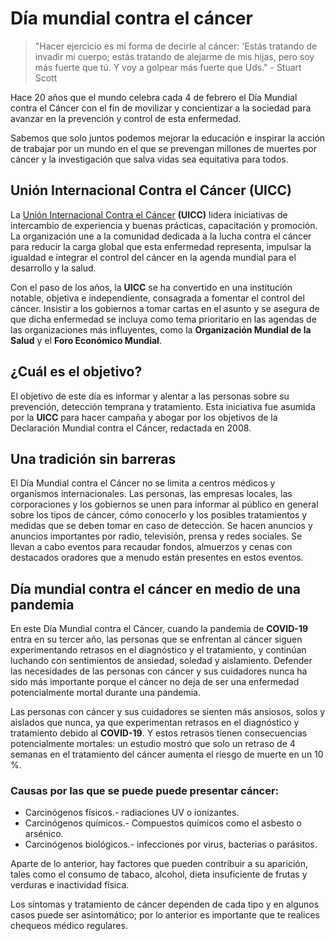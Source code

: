 # Día mundial contra el cáncer

> "Hacer ejercicio es mi forma de decirle al cáncer: 'Estás tratando de invadir mi cuerpo; estás tratando de alejarme de mis hijas, pero soy más fuerte que tú. Y voy a golpear más fuerte que Uds." - Stuart Scott

Hace 20 años que el mundo celebra cada 4 de febrero el Día Mundial contra el Cáncer con el fin de movilizar y concientizar a la sociedad para avanzar en la prevención y control de esta enfermedad.

Sabemos que solo juntos podemos mejorar la educación e inspirar la acción de trabajar por un mundo en el que se prevengan millones de muertes por cáncer y la investigación que salva vidas sea equitativa para todos. 

## Unión Internacional Contra el Cáncer (UICC)

La [Unión Internacional Contra el Cáncer](https://www.uicc.org "UICC") **(UICC)** lidera iniciativas de intercambio de experiencia y buenas prácticas, capacitación y promoción. La organización une a la comunidad dedicada a la lucha contra el cáncer para reducir la carga global que esta enfermedad representa, impulsar la igualdad e integrar el control del cáncer en la agenda mundial para el desarrollo y la salud.

Con el paso de los años, la **UICC** se ha convertido en una institución notable, objetiva e independiente, consagrada a fomentar el control del cáncer. Insistir a los gobiernos a tomar cartas en el asunto y se asegura de que dicha enfermedad se incluya como tema prioritario en las agendas de las organizaciones más influyentes, como la **Organización Mundial de la Salud** y el **Foro Económico Mundial**.

## ¿Cuál es el objetivo?

El objetivo de este día es informar y alentar a las personas sobre su prevención, detección temprana y tratamiento. Esta iniciativa fue asumida por la **UICC** para hacer campaña y abogar por los objetivos de la Declaración Mundial contra el Cáncer, redactada en 2008.

## Una tradición sin barreras

El Día Mundial contra el Cáncer no se limita a centros médicos y organismos internacionales. Las personas, las empresas locales, las corporaciones y los gobiernos se unen para informar al público en general sobre los tipos de cáncer, cómo conocerlo y los posibles tratamientos y medidas que se deben tomar en caso de detección. Se hacen anuncios y anuncios importantes por radio, televisión, prensa y redes sociales. Se llevan a cabo eventos para recaudar fondos, almuerzos y cenas con destacados oradores que a menudo están presentes en estos eventos.

## Día mundial contra el cáncer en medio de una pandemia

En este Día Mundial contra el Cáncer, cuando la pandemia de **COVID-19** entra en su tercer año, las personas que se enfrentan al cáncer siguen experimentando retrasos en el diagnóstico y el tratamiento, y continúan luchando con sentimientos de ansiedad, soledad y aislamiento. Defender las necesidades de las personas con cáncer y sus cuidadores nunca ha sido más importante porque el cáncer no deja de ser una enfermedad potencialmente mortal durante una pandemia. 

Las personas con cáncer y sus cuidadores se sienten más ansiosos, solos y aislados que nunca, ya que experimentan retrasos en el diagnóstico y tratamiento debido al **COVID-19**. Y estos retrasos tienen consecuencias potencialmente mortales: un estudio mostró que solo un retraso de 4 semanas en el tratamiento del cáncer aumenta el riesgo de muerte en un 10 %.

### Causas por las que se puede puede presentar cáncer:

* Carcinógenos físicos.- radiaciones UV o ionizantes.
* Carcinógenos químicos.- Compuestos químicos como el asbesto o arsénico.
* Carcinógenos biológicos.- infecciones por virus, bacterias o parásitos.

Aparte de lo anterior, hay factores que pueden contribuir a su aparición, tales como el consumo de tabaco, alcohol, dieta insuficiente de frutas y verduras e inactividad física.

Los síntomas y tratamiento de cáncer dependen de cada tipo y en algunos casos puede ser asintomático; por lo anterior es importante que te realices chequeos médico regulares.